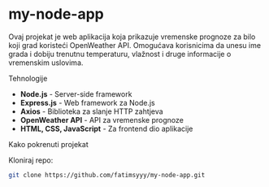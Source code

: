 ﻿# my-node-app

Ovaj projekat je web aplikacija koja prikazuje vremenske prognoze za bilo koji grad koristeći OpenWeather API. Omogućava korisnicima da unesu ime grada i dobiju trenutnu temperaturu, vlažnost i druge informacije o vremenskim uslovima.

Tehnologije
- **Node.js** - Server-side framework
- **Express.js** - Web framework za Node.js
- **Axios** - Biblioteka za slanje HTTP zahtjeva
- **OpenWeather API** - API za vremenske prognoze
- **HTML, CSS, JavaScript** - Za frontend dio aplikacije

Kako pokrenuti projekat

Kloniraj repo:
   ```bash
   git clone https://github.com/fatimsyyy/my-node-app.git

